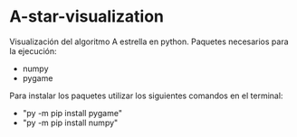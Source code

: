 # A-star-visualization
Visualización del algoritmo A estrella en python. Paquetes necesarios para la ejecución:
- numpy
- pygame
  
Para instalar los paquetes utilizar los siguientes comandos en el terminal:
- "py -m pip install pygame"
- "py -m pip install numpy"
